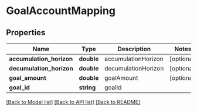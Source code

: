 # GoalAccountMapping

## Properties
Name | Type | Description | Notes
------------ | ------------- | ------------- | -------------
**accumulation_horizon** | **double** | accumulationHorizon | [optional] 
**decumulation_horizon** | **double** | decumulationHorizon | [optional] 
**goal_amount** | **double** | goalAmount | [optional] 
**goal_id** | **string** | goalId | 

[[Back to Model list]](../README.md#documentation-for-models) [[Back to API list]](../README.md#documentation-for-api-endpoints) [[Back to README]](../README.md)


